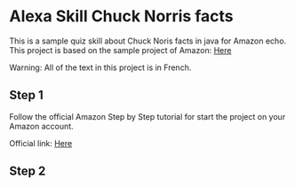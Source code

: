 # Alexa Skill Chuck Norris facts
This is a sample quiz skill about Chuck Noris facts in java for Amazon echo.
This project is based on the sample project of Amazon: [Here](https://github.com/alexa/skill-sample-java-quiz-game)

Warning: All of the text in this project is in French.

## Step 1
Follow the official Amazon Step by Step tutorial for start the project on your Amazon account.

Official link: [Here](https://github.com/alexa/skill-sample-java-quiz-game/blob/master/instructions/1-voice-user-interface.md)

## Step 2


